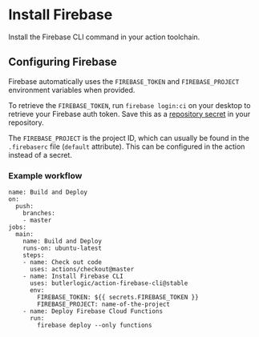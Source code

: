 # Install Firebase

Install the Firebase CLI command in your action toolchain.

## Configuring Firebase

Firebase automatically uses the `FIREBASE_TOKEN` and `FIREBASE_PROJECT` environment variables when provided. 

To retrieve the `FIREBASE_TOKEN`, run `firebase login:ci` on your desktop to retrieve your Firebase auth token. Save this as a [repository secret](https://help.github.com/en/articles/virtual-environments-for-github-actions#creating-and-using-secrets-encrypted-variables) in your repository.

The `FIREBASE_PROJECT` is the project ID, which can usually be found in the `.firebaserc` file (`default` attribute). This can be configured in the action instead of a secret.

### Example workflow

```
name: Build and Deploy
on:
  push:
    branches:
    - master
jobs:
  main:
    name: Build and Deploy
    runs-on: ubuntu-latest
    steps:
    - name: Check out code
      uses: actions/checkout@master
    - name: Install Firebase CLI
      uses: butlerlogic/action-firebase-cli@stable
      env:
        FIREBASE_TOKEN: ${{ secrets.FIREBASE_TOKEN }}
        FIREBASE_PROJECT: name-of-the-project
    - name: Deploy Firebase Cloud Functions
      run:
        firebase deploy --only functions
```
